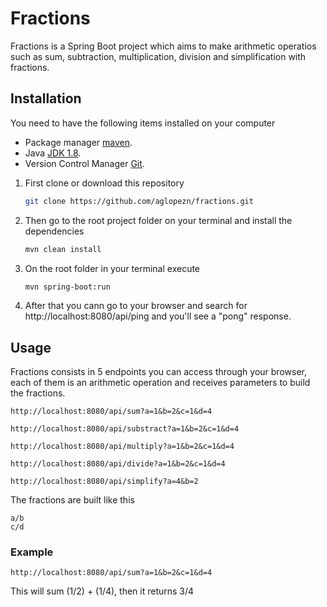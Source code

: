 # Fractions

Fractions is a Spring Boot project which aims to make arithmetic operatios such as sum, subtraction, multiplication, division and simplification with fractions.

## Installation

You need to have the following items installed on your computer
* Package manager [maven](https://maven.apache.org/download.cgi).
* Java [JDK 1.8](https://www.oracle.com/co/java/technologies/javase/javase8-archive-downloads.html).
* Version Control Manager [Git](https://git-scm.com/downloads).

1. First clone or download this repository
   ```bash
   git clone https://github.com/aglopezn/fractions.git
   ```
2. Then go to the root project folder on your terminal and install the dependencies
   ```bash
   mvn clean install
   ```
3. On the root folder in your terminal execute
   ```bash
   mvn spring-boot:run
   ``` 
4. After that you cann go to your browser and search for http://localhost:8080/api/ping and you'll see a "pong" response.

## Usage
Fractions consists in 5 endpoints you can access through your browser, each of them is an arithmetic operation and receives parameters to build the fractions.

```http
http://localhost:8080/api/sum?a=1&b=2&c=1&d=4

http://localhost:8080/api/substract?a=1&b=2&c=1&d=4

http://localhost:8080/api/multiply?a=1&b=2&c=1&d=4

http://localhost:8080/api/divide?a=1&b=2&c=1&d=4

http://localhost:8080/api/simplify?a=4&b=2
```

The fractions are built like this

```
a/b
c/d
```

### Example
```http
http://localhost:8080/api/sum?a=1&b=2&c=1&d=4
```
This will sum (1/2) + (1/4), then it returns 3/4
